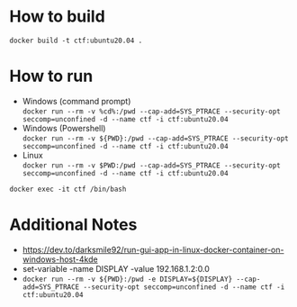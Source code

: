 # How to build

`docker build -t ctf:ubuntu20.04 .`

# How to run

- Windows (command prompt)  
  `docker run --rm -v %cd%:/pwd --cap-add=SYS_PTRACE --security-opt seccomp=unconfined -d --name ctf -i ctf:ubuntu20.04`
- Windows (Powershell)  
  `docker run --rm -v ${PWD}:/pwd --cap-add=SYS_PTRACE --security-opt seccomp=unconfined -d --name ctf -i ctf:ubuntu20.04`
- Linux  
  `docker run --rm -v $PWD:/pwd --cap-add=SYS_PTRACE --security-opt seccomp=unconfined -d --name ctf -i ctf:ubuntu20.04`

`docker exec -it ctf /bin/bash`

# Additional Notes

- https://dev.to/darksmile92/run-gui-app-in-linux-docker-container-on-windows-host-4kde
- set-variable -name DISPLAY -value 192.168.1.2:0.0
- `docker run --rm -v ${PWD}:/pwd -e DISPLAY=${DISPLAY} --cap-add=SYS_PTRACE --security-opt seccomp=unconfined -d --name ctf -i ctf:ubuntu20.04`
